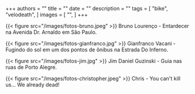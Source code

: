 +++
authors = ""
title = ""
date = ""
description = ""
tags = [
    "bike",
    "velodeath",
]
images = [
    "",
]
+++

{{< figure src="/images/fotos-bruno.jpeg" >}}
Bruno Lourenço - Entardecer na Avenida Dr. Arnaldo em São Paulo.

{{< figure src="/images/fotos-gianfranco.jpg" >}}
Gianfranco Vacani - Fugindo do sol em um dos pontos de ônibus na Estrada Do Inferno.

{{< figure src="/images/fotos-jim.jpg" >}}
Jim Daniel Guzinski - Guia nas ruas de Porto Alegre.

{{< figure src="/images/fotos-christopher.jpeg" >}}
Chris - You can't kill us... We already dead!
